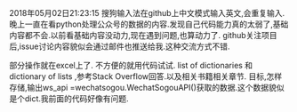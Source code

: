 2018年05月02日21:23:15
搜狗输入法在github上中文模式输入英文,会重复输入.
晚上一直在看python处理公众号的数据的内容.发现自己代码能力真的太弱了,基础内容都不会.以前看基础内容没动力,现在遇到问题,也算动力了.
github关注项目后,issue讨论内容貌似会通过邮件也推送给我.这种交流方式不错.

部分操作就在excel上了. 不方便的就用代码试试.
list of dictionaries 和 dictionary of lists ,参考Stack Overflow回答.以及相关书籍相关章节.
目标,怎样存储,输出ws_api =wechatsogou.WechatSogouAPI()获取的数据.这个数据貌似是个dict.我前面的代码好像有问题.
